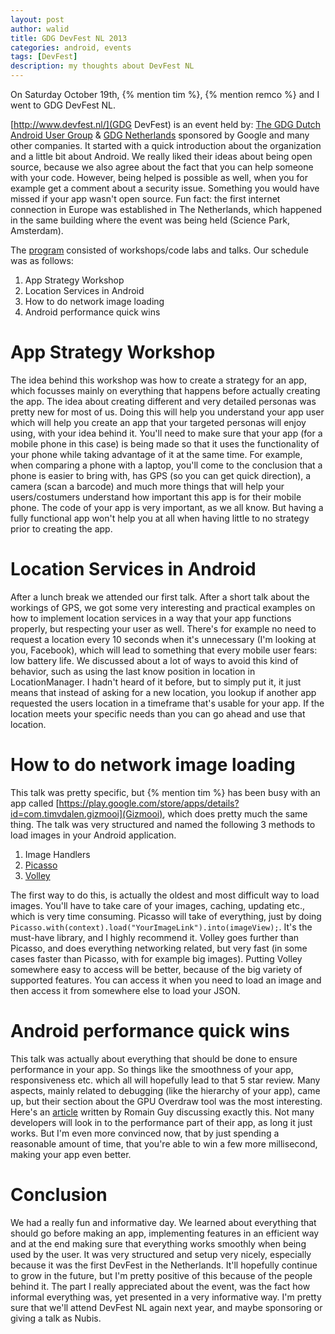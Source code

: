 ```yaml
---
layout: post
author: walid
title: GDG DevFest NL 2013
categories: android, events
tags: [DevFest]
description: my thoughts about DevFest NL
---
```


On Saturday October 19th, {% mention tim %}, {% mention remco %} and I went to GDG DevFest NL.

[http://www.devfest.nl/](GDG DevFest) is an event held by: [The GDG Dutch Android User Group](http://www.dutchaug.org/) & [GDG Netherlands](http://www.gdgnl.org/) sponsored by Google and many other companies. It started with a quick introduction about the organization and a little bit about Android. We really liked their ideas about being open source, because we also agree about the fact that you can help someone with your code. However, being helped is possible as well, when you for example get a comment about a security issue. Something you would have missed if your app wasn't open source. Fun fact: the first internet connection in Europe was established in The Netherlands, which happened in the same building where the event was being held (Science Park, Amsterdam).

The [program](http://www.devfest.nl/program/) consisted of workshops/code labs and talks. Our schedule was as follows:

1. App Strategy Workshop
2. Location Services in Android
3. How to do network image loading
4. Android performance quick wins

# App Strategy Workshop

The idea behind this workshop was how to create a strategy for an app, which focusses mainly on everything that happens before actually creating the app. The idea about creating different and very detailed personas was pretty new for most of us. Doing this will help you understand your app user which will help you create an app that your targeted personas will enjoy using, with your idea behind it. You'll need to make sure that your app (for a mobile phone in this case) is being made so that it uses the functionality of your phone while taking advantage of it at the same time. For example, when comparing a phone with a laptop, you'll come to the conclusion that a phone is easier to bring with, has GPS (so you can get quick direction), a camera (scan a barcode) and much more things that will help your users/costumers understand how important this app is for their mobile phone. The code of your app is very important, as we all know. But having a fully functional app won't help you at all when having little to no strategy prior to creating the app.

# Location Services in Android

After a lunch break we attended our first talk. After a short talk about the workings of GPS, we got some very interesting and practical examples on how to implement location services in a way that your app functions properly, but respecting your user as well. There's for example no need to request a location every 10 seconds when it's unnecessary (I'm looking at you, Facebook), which will lead to something that every mobile user fears: low battery life. We discussed about a lot of ways to avoid this kind of behavior, such as using the last know position in location in LocationManager. I hadn't heard of it before, but to simply put it, it just means that instead of asking for a new location, you lookup if another app requested the users location in a timeframe that's usable for your app. If the location meets your specific needs than you can go ahead and use that location.

# How to do network image loading

This talk was pretty specific, but {% mention tim %} has been busy with an app called [https://play.google.com/store/apps/details?id=com.timvdalen.gizmooi](Gizmooi), which does pretty much the same thing. The talk was very structured and named the following 3 methods to load images in your Android application. 

1. Image Handlers
2. [Picasso](http://square.github.io/picasso/)
3. [Volley](https://developers.google.com/events/io/sessions/325304728)

The first way to do this, is actually the oldest and most difficult way to load images. You'll have to take care of your images, caching, updating etc., which is very time consuming. 
Picasso will take of everything, just by doing `Picasso.with(context).load("YourImageLink").into(imageView);`. It's the must-have library, and I highly recommend it.
Volley goes further than Picasso, and does everything networking related, but very fast (in some cases faster than Picasso, with for example big images). Putting Volley somewhere easy to access will be better, because of the big variety of supported features. You can access it when you need to load an image and then access it from somewhere else to load your JSON.

# Android performance quick wins

This talk was actually about everything that should be done to ensure performance in your app. So things like the smoothness of your app, responsiveness etc. which all will hopefully lead to that 5 star review. Many aspects, mainly related to debugging (like the hierarchy of your app), came up, but their section about the GPU Overdraw tool was the most interesting. Here's an [article]( http://www.curious-creature.org/2012/12/01/android-performance-case-study/) written by Romain Guy discussing exactly this. Not many developers will look in to the performance part of their app, as long it just works. But I'm even more convinced now, that by just spending a reasonable amount of time, that you're able to win a few more millisecond, making your app even better. 

# Conclusion

We had a really fun and informative day. We learned about everything that should go before making an app, implementing features in an efficient way and at the end making sure that everything works smoothly when being used by the user. It was very structured and setup very nicely, especially because it was the first DevFest in the Netherlands. It'll hopefully continue to grow in the future, but I'm pretty positive of this because of the people behind it. The part I really appreciated about the event, was the fact how informal everything was, yet presented in a very informative way. I'm pretty sure that we'll attend DevFest NL again next year, and maybe sponsoring or giving a talk as Nubis.

